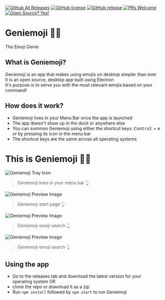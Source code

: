 [![Github All Releases](https://img.shields.io/github/downloads/virejdasani/geniemoji/total.svg)]()
[![GitHub license](https://img.shields.io/github/license/virejdasani/geniemoji)](https://github.com/virejdasani/geniemoji/blob/master/LICENSE)
[![GitHub release](https://img.shields.io/github/release/virejdasani/geniemoji)](https://GitHub.com/virejdasani/geniemoji/releases/)
[![PRs Welcome](https://img.shields.io/badge/PRs-welcome-brightgreen.svg?style=flat-square)](http://makeapullrequest.com)
[![Open Source? Yes!](https://badgen.net/badge/Open%20Source%20%3F/Yes%21/blue?icon=github)](https://github.com/virejdasani/geniemoji/)

# Geniemoji 🧞‍♂️
The Emoji Genie

## What is Geniemoji?
Geniemoji is an app that makes using emojis on desktop simpler than ever                  
It is an open source, desktop app built using Electron                         
It's purpose is to serve you with the most relevant emojis based on your command!

## How does it work?
- Geniemoji lives in your Menu Bar once the app is launched
- The app doesn't show up in the dock or anywhere else
- You can summon Geniemoji using either the shortcut keys: <kbd>Control</kbd> + <kbd>e</kbd> or by pressing its icon in the menu bar
- The shortcut keys are the same across all operating systems

# This is Geniemoji 🧞‍♂️
<img src="https://github.com/virejdasani/Geniemoji/blob/master/assets/PreviewImg/SC-menuBarIcon.png" alt="Geniemoji Tray Icon">

> Geniemoji lives in your menu bar 👆    

<img src="https://github.com/virejdasani/Geniemoji/blob/master/assets/PreviewImg/SC-navigation.png" alt="Geniemoji Preview Image">

> Geniemoji start page 👆              

<img src="https://github.com/virejdasani/Geniemoji/blob/master/assets/PreviewImg/SC-geniemoji.png" alt="Geniemoji Preview Image">

> Geniemoji emoji search 👆                

<img src="https://github.com/virejdasani/Geniemoji/blob/master/assets/PreviewImg/SC-angryEmoji.png" alt="Geniemoji Preview Image">

> Geniemoji emoji search 👆      

## Using the app
- Go to the releases tab and download the latest version for your operating system
OR
- clone the repo or download it as a zip
- Run `npm install` followed by `npm start` to run Geniemoji
